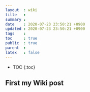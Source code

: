 ```yaml
---
layout  : wiki
title   : 
summary : 
date    : 2020-07-23 23:50:21 +0900
updated : 2020-07-23 23:50:21 +0900
tags    : 
toc     : true
public  : true
parent  : 
latex   : false
---
```

* TOC
{:toc}

## First my Wiki post 

